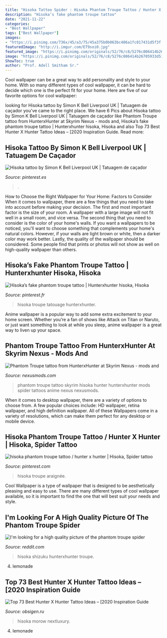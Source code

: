 ```yaml
---
title: "Hisoka Tattoo Spider : Hisoka Phantom Troupe Tattoo / Hunter X Hunter"
description: "Hisoka’s fake phantom troupe tattoo"
date: "2021-11-22"
categories:
- "Best Wallpaper"
tags: ["Best Wallpaper"]
images:
- "https://i.pinimg.com/736x/45/a3/75/45a375b0b063bc486a1fc017431d5f3f.jpg"
featuredImage: "http://i.imgur.com/ET9soi0.jpg"
featured_image: "https://i.pinimg.com/originals/52/76/c8/5276c806414b26705933d514e8920a42.jpg"
image: "https://i.pinimg.com/originals/52/76/c8/5276c806414b26705933d514e8920a42.jpg"
ShowToc: true
author: "Prof. Adell Smitham Sr."
---
```



Cool wallpaper can be a great way to add personality and style to your home. With so many different types of cool wallpaper, it can be hard to decide which one is the perfect fit for your home. Here are five of our favorite options for cool wallpaper: 

	

		
looking for Hisoka tattoo by Simon K Bell Liverpool UK | Tatuagem de caçador you've came to the right place. We have 6 Pics about Hisoka tattoo by Simon K Bell Liverpool UK | Tatuagem de caçador like Phantom Troupe tattoo from HunterxHunter at Skyrim Nexus - mods and, Hisoka’s fake phantom troupe tattoo | Hunterxhunter hisoka, Hisoka and also Top 73 Best Hunter X Hunter Tattoo Ideas – [2020 Inspiration Guide. Read more:
		
    
## Hisoka Tattoo By Simon K Bell Liverpool UK | Tatuagem De Caçador

<img loading=lazy src="https://i.pinimg.com/originals/52/76/c8/5276c806414b26705933d514e8920a42.jpg" onerror="this.onerror=null;this.src='https://tse3.mm.bing.net/th?id=OIP.PyyvM78CuYjfAakMBijVjQHaJ4&amp;pid=15.1';" alt="Hisoka tattoo by Simon K Bell Liverpool UK | Tatuagem de caçador">

_Source: pinterest.es_

>. 

	

How to Choose the Right Wallpaper for Your Home: Factors to Consider
When it comes to wallpaper, there are a few things that you need to take into account before making your decision. The first and most important factor is the size of your room. A wallpaper with a large image will not fit well in a small room, and vice versa. 
The second thing that you need to consider is the color of your home's walls. If you want a wallpapers to be noticed, you'll want to choose something that complements your home's natural colors. However, if your walls are light brown or white, then a darker color may work better. 
Lastly, the quality of the wallpaper should be considered. Some people find that prints or photos will not show as well on high-quality wallpaper than others.

    
## Hisoka’s Fake Phantom Troupe Tattoo | Hunterxhunter Hisoka, Hisoka

<img loading=lazy src="https://i.pinimg.com/736x/45/a3/75/45a375b0b063bc486a1fc017431d5f3f.jpg" onerror="this.onerror=null;this.src='https://tse2.mm.bing.net/th?id=OIP.d-8syPuJCyWqIrBVJWllZAHaEP&amp;pid=15.1';" alt="Hisoka’s fake phantom troupe tattoo | Hunterxhunter hisoka, Hisoka">

_Source: pinterest.fr_

>hisoka troupe tatouage hunterxhunter. 

	

Anime wallpaper is a popular way to add some extra excitement to your home screen. Whether you’re a fan of shows like Attack on Titan or Naruto, or just want something to look at while you sleep, anime wallpaper is a great way to liven up your space.

    
## Phantom Troupe Tattoo From HunterxHunter At Skyrim Nexus - Mods And

<img loading=lazy src="https://staticdelivery.nexusmods.com/mods/110/images/19957-1-1341515543.jpg" onerror="this.onerror=null;this.src='https://tse2.mm.bing.net/th?id=OIP.M2B7toZOEbY_34ahTg6S_QHaFg&amp;pid=15.1';" alt="Phantom Troupe tattoo from HunterxHunter at Skyrim Nexus - mods and">

_Source: nexusmods.com_

>phantom troupe tattoo skyrim hisoka hunter hunterxhunter mods spider tattoos anime nexus nexusmods. 

	

When it comes to desktop wallpaper, there are a variety of options to choose from. A few popular choices include: HD wallpaper, retina wallpaper, and high definition wallpaper. All of these Wallpapers come in a variety of resolutions, which can make them perfect for any desktop or mobile device. 

    
## Hisoka Phantom Troupe Tattoo / Hunter X Hunter | Hisoka, Spider Tattoo

<img loading=lazy src="https://i.pinimg.com/originals/b1/8a/20/b18a2000d06808293090207ae9e08e47.jpg" onerror="this.onerror=null;this.src='https://tse1.mm.bing.net/th?id=OIP.akBW6fMMEYkUDHHGzOFxKgHaEK&amp;pid=15.1';" alt="hisoka phantom troupe tattoo / hunter x hunter | Hisoka, Spider tattoo">

_Source: pinterest.com_

>hisoka troupe araignée. 

	

Cool Wallpaper is a type of wallpaper that is designed to be aesthetically pleasing and easy to use. There are many different types of cool wallpaper available, so it is important to find the one that will best suit your needs and style.

    
## I&#039;m Looking For A High Quality Picture Of The Phantom Troupe Spider

<img loading=lazy src="http://i.imgur.com/ET9soi0.jpg" onerror="this.onerror=null;this.src='https://tse1.mm.bing.net/th?id=OIP.2wPoNozKrwsgZFKxoualQQHaNK&amp;pid=15.1';" alt="I&#039;m looking for a high quality picture of the phantom troupe spider">

_Source: reddit.com_

>hisoka shizuku hunterxhunter troupe. 

	

4. lemonade 

    
## Top 73 Best Hunter X Hunter Tattoo Ideas – [2020 Inspiration Guide

<img loading=lazy src="https://nextluxury.com/wp-content/uploads/Hisoka-Morow-hunter-x-hunter-tattoos-oshink__.jpg" onerror="this.onerror=null;this.src='https://tse1.mm.bing.net/th?id=OIP.yX6ltScBq9uYzP3kXD-kQgHaJP&amp;pid=15.1';" alt="Top 73 Best Hunter X Hunter Tattoo Ideas – [2020 Inspiration Guide">

_Source: obsigen.ru_

>hisoka morow nextluxury. 

	

4. lemonade 


